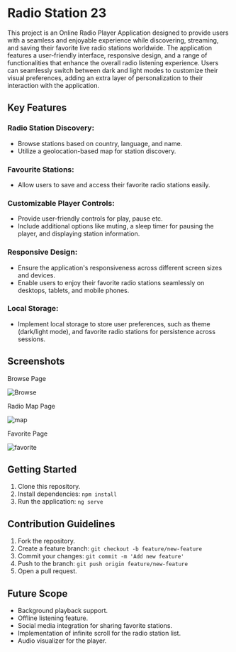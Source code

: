 # Radio Station 23

This project is an Online Radio Player Application designed to provide users with a seamless and enjoyable experience while discovering, streaming, and saving their favorite live radio stations worldwide. The application features a user-friendly interface, responsive design, and a range of functionalities that enhance the overall radio listening experience. Users can seamlessly switch between dark and light modes to customize their visual preferences, adding an extra layer of personalization to their interaction with the application.

## Key Features

### Radio Station Discovery:

- Browse stations based on country, language, and name.
- Utilize a geolocation-based map for station discovery.

### Favourite Stations:

- Allow users to save and access their favorite radio stations easily.

### Customizable Player Controls:

- Provide user-friendly controls for play, pause etc.
- Include additional options like muting, a sleep timer for pausing the player, and displaying station information.

### Responsive Design:

- Ensure the application's responsiveness across different screen sizes and devices.
- Enable users to enjoy their favorite radio stations seamlessly on desktops, tablets, and mobile phones.

### Local Storage:

- Implement local storage to store user preferences, such as theme (dark/light mode), and favorite radio stations for persistence across sessions.

## Screenshots

Browse Page

![Browse](https://github.com/Bayzed-Meer/Radio-Station-23/assets/145206930/cd434b4b-6a46-4965-a636-09d9ae4248b6)


Radio Map Page

![map](https://github.com/Bayzed-Meer/Radio-Station-23/assets/145206930/ec4b0f84-243e-4a9a-95d6-df5ffe3c00b6)

Favorite Page

![favorite](https://github.com/Bayzed-Meer/Radio-Station-23/assets/145206930/52e209eb-c4f0-4a3c-831a-4ed0052613ee)



## Getting Started
1. Clone this repository.
2. Install dependencies: `npm install`
3. Run the application: `ng serve`


## Contribution Guidelines
1. Fork the repository.
2. Create a feature branch: `git checkout -b feature/new-feature`
3. Commit your changes: `git commit -m 'Add new feature'`
4. Push to the branch: `git push origin feature/new-feature`
5. Open a pull request.

## Future Scope
- Background playback support.
- Offline listening feature.
- Social media integration for sharing favorite stations.
- Implementation of infinite scroll for the radio station list.
- Audio visualizer for the player.

